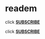 # readem

click **[SUBSCRIBE](https://abp://subscribe?location=https://raw.githubusercontent.com/anon9931/ub/master/filter.txt)**



click **[SUBSCRIBE]("abp:subscribe?location=https%3A%2F%2Fraw.githubusercontent.com%2Fxxcriticxx%2F.pl-host-file%2Fmaster%2Fhosts.txt")**
